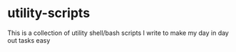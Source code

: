 utility-scripts
===============

This is a collection of utility shell/bash scripts I write to make my day in day out tasks easy
